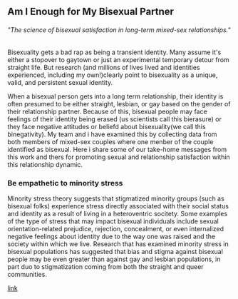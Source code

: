 ## Am I Enough for My Bisexual Partner

###### "The science of bisexual satisfaction in long-term mixed-sex relationships."

Bisexuality gets a bad rap as being a transient identity. Many assume it's either a stopover to gaytown or just an experimental temporary detour from straight life. But research (and millions of lives lived and identities experienced, including my own!)clearly point to bisexuality as a unique, valid, and persistent sexual identity.

When a bisexual person gets into a long term relationship, their identity is often presumed to be either straight, lesbian, or gay based on the gender of their relationship partner. Because of this, bisexual people may face feelings of their identity being erased (us scientists call this bierasure) or they face negative attitudes or beliefd about bisexuality(we call this binegativity). My team and i have examined this by collecting data from both members of mixed-sex couples where one menber of the couple identified as bisexual. Here i share some of our take-home messages from this work and thers for promoting sexual and relationship satisfaction within this relationship dynamic.

### Be empathetic to minority stress

Minority stress theory suggests that stigmatized minority groups (such as bisexual folks) experience stress directly associated with their social status and identity as a result of living in a heteroventric socitety. Some examples of the type of stress that may impact bisexual individuals include sexual orientation-related prejudice, rejection, concealment, or even internalized negative feelings about identity due to the way one was raised and the society within which we live. Research that has examined minority stress in bisexual populations has suggested that bias and stigma against bisexual people may be even greater than against gay and lesbian populations, in part duo to stigmatization coming from both the straight and queer communities.




[link](https://www.psychologytoday.com/intl/blog/the-power-pleasure/202101/am-i-enough-my-bisexual-partner)
